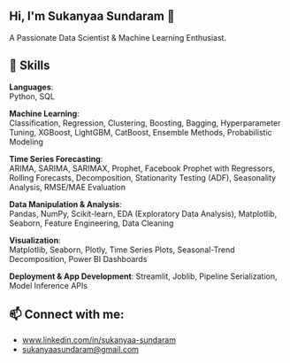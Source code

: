 ## Hi, I'm Sukanyaa Sundaram 👋
A Passionate Data Scientist & Machine Learning Enthusiast.

## 🧠 Skills
**Languages**:  
Python, SQL

**Machine Learning**:  
Classification, Regression, Clustering, Boosting, Bagging, Hyperparameter Tuning, XGBoost, LightGBM, CatBoost, Ensemble Methods, Probabilistic Modeling

**Time Series Forecasting**:  
ARIMA, SARIMA, SARIMAX, Prophet, Facebook Prophet with Regressors, Rolling Forecasts, Decomposition, Stationarity Testing (ADF), Seasonality Analysis, RMSE/MAE Evaluation

**Data Manipulation & Analysis**:  
Pandas, NumPy, Scikit-learn, EDA (Exploratory Data Analysis),  Matplotlib, Seaborn, Feature Engineering, Data Cleaning

**Visualization**:  
Matplotlib, Seaborn, Plotly, Time Series Plots, Seasonal-Trend Decomposition, Power BI Dashboards

**Deployment & App Development**:
Streamlit, Joblib, Pipeline Serialization, Model Inference APIs

## 📫 Connect with me: 
- www.linkedin.com/in/sukanyaa-sundaram
- sukanyaasundaram@gmail.com
